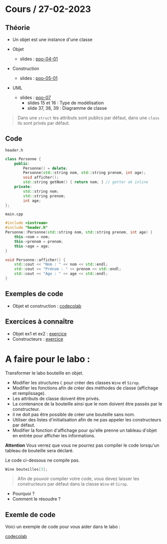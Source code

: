 # Cours / 27-02-2023

## Théorie 
- Un objet est une instance d'une classe
  
- Objet 
  - slides : [poo-04-01](https://cyberlearn.hes-so.ch/pluginfile.php/4250429/mod_resource/content/0/poo-04-01%20-%20Classes%20et%20objets%20TDA.pdf)
- Construction
  - slides : [poo-05-01](https://cyberlearn.hes-so.ch/pluginfile.php/4250435/mod_resource/content/0/poo-05-01%20-%20Constructeur%20-%20Destructeur.pdf)
- UML
  - slides : [poo-07](https://cyberlearn.hes-so.ch/pluginfile.php/4251557/mod_resource/content/0/poo-07%20-%20Unified%20Modeling%20Language.pdf)
    - slides 15 et 16 : Type de modélisation
    - slide 37, 38, 39 : Diagramme de classe

> Dans une `struct` les attributs sont publics par défaut, dans une `class` ils sont privés par défaut.

## Code
`header.h`
```cpp
class Personne {
    public:
        Personne() = delete;
        Personne(std::string nom, std::string prenom, int age);
        void afficher();
        std::string getNom() { return nom; } // getter ok inline
    private:
        std::string nom;
        std::string prenom;
        int age;
};
```

`main.cpp`
```cpp
#include <iostream>
#include "header.h"
Personne::Personne(std::string nom, std::string prenom, int age) {
    this->nom = nom;
    this->prenom = prenom;
    this->age = age;
}

void Personne::afficher() {
    std::cout << "Nom : " << nom << std::endl;
    std::cout << "Prénom : " << prenom << std::endl;
    std::cout << "Age : " << age << std::endl;
}
```

## Exemples de code
- Objet et construction : [codecolab](https://codecollab.io/@tmaulaz/object-initialization)

## Exercices à connaître
- Objet ex1 et ex2 : [exercice](https://github.com/tony-maulaz/poo-exercices/blob/main/ex40-objects.md)
- Constructeurs : [exercice](https://github.com/tony-maulaz/poo-exercices/blob/main/ex50-constructeur.md)


# A faire pour le labo :
Transformer le labo bouteille en objet.

- Modifier les structures `C` pour créer des classes `Wine` et `Sirop`.
- Modifier les fonctions afin de créer des méthodes de classe (affichage et remplissage).
- Les attributs de classe doivent être privés.
- La contenance de la bouteille ainsi que le nom doivent être passés par le constructeur.
- il ne doit pas être possible de créer une bouteille sans nom.
- Utiliser des listes d'initialisation afin de ne pas appeler les constructeurs par défaut.
- Modifier la fonction d'affichage pour qu'elle prenne un tableau d'objet en entrée pour afficher les informations.

**Attention**
Vous verrez que vous ne pourrez pas compiler le code lorsqu'un tableau de bouteille sera déclaré. 

Le code ci-dessous ne compile pas.
```cpp
Wine bouteilles[3];
```

> Afin de pouvoir compiler votre code, vous devez laisser les constructeurs par défaut dans la classe `Wine` et `Sirop`.

- Pourquoi ? 
- Comment le résoudre ?

## Exemle de code
Voici un exemple de code pour vous aider dans le labo :

[codecolab](https://codecollab.io/@tmaulaz/labo-bottle)
